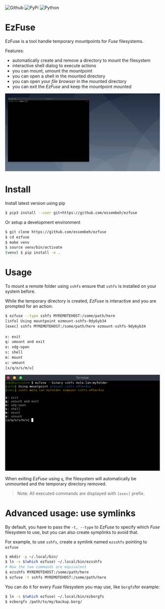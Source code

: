 
![Github](https://img.shields.io/github/tag/essembeh/ezfuse.svg)
![PyPi](https://img.shields.io/pypi/v/ezfuse.svg)
![Python](https://img.shields.io/pypi/pyversions/ezfuse.svg)



# EzFuse

EzFuse is a tool handle temporary mountpoints for *Fuse* filesystems.

Features:
- automatically create and remove a directory to mount the filesystem
- interactive shell dialog to execute actions
- you can mount, umount the mountpoint 
- you can open a shell in the mounted directory
- you can open your *file browser* in the mounted directory
- you can exit the *EzFuse*  and keep the mountpoint mounted

![demo.gif](images/demo.gif)


# Install

Install latest version using pip
```sh
$ pip3 install --user git+https://github.com/essembeh/ezfuse
```

Or setup a development environment
```sh
$ git clone https://github.com/essembeh/ezfuse
$ cd ezfuse
$ make venv
$ source venv/bin/activate
(venv) $ pip install -e .
```


# Usage

To mount a remote folder using `sshfs` ensure that `sshfs` is installed on your system before.

While the temporary directory is created, *EzFuse* is interactive and you are prompted for an action:
```sh
$ ezfuse --type sshfs MYREMOTEHOST:/some/path/here
[info] Using mountpoint ezmount-sshfs-9dy6yb34
[exec] sshfs MYREMOTEHOST:/some/path/here ezmount-sshfs-9dy6yb34

x: exit
q: umount and exit
o: xdg-open
s: shell
m: mount
u: umount
[x/q/o/s/m/u] 

```
![dialog.png](images/dialog.png)


When exiting *EzFuse* using `q`, the filesystem will automatically be unmounted and the temporary directory removed.

> Note: All executed commands are displayed with `[exec]` prefix.


# Advanced usage: use symlinks

By default, you have to pass the `-t, --type` to *EzFuse* to specify which *Fuse* filesystem to use, but you can also create symplinks to avoid that.

For example, to use `sshfs`, create a symlink named `ezsshfs` pointing to `ezfuse` 

```sh
$ mkdir -p ~/.local/bin/
$ ln -s $(which ezfuse) ~/.local/bin/ezsshfs
# Now the two commands are equivalent
$ ezsshfs MYREMOTEHOST:/some/path/here
$ ezfuse -t sshfs MYREMOTEHOST:/some/path/here
```

You can do it for every *Fuse* filesystem you may use, like `borgfs`for example:

```sh
$ ln -s $(which ezfuse) ~/.local/bin/ezborgfs
$ ezborgfs /path/to/my/backup.borg/
```

